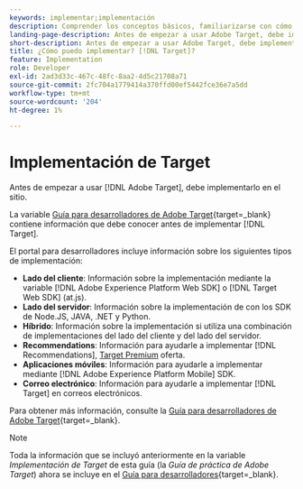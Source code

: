 ```yaml
---
keywords: implementar;implementación
description: Comprender los conceptos básicos, familiarizarse con cómo [!DNL Target] funciona y se integra con su infraestructura, y comprende cómo se realiza el seguimiento de los visitantes.
landing-page-description: Antes de empezar a usar Adobe Target, debe implementarlo en el sitio.
short-description: Antes de empezar a usar Adobe Target, debe implementarlo en el sitio.
title: ¿Cómo puedo implementar? [!DNL Target]?
feature: Implementation
role: Developer
exl-id: 2ad3d33c-467c-48fc-8aa2-4d5c21708a71
source-git-commit: 2fc704a1779414a370ffd00ef5442fce36e7a5dd
workflow-type: tm+mt
source-wordcount: '204'
ht-degree: 1%

---
```


# Implementación de Target

Antes de empezar a usar [!DNL Adobe Target], debe implementarlo en el sitio.

La variable [Guía para desarrolladores de Adobe Target](https://experienceleague.adobe.com/docs/target-dev/developer/overview.html){target=_blank} contiene información que debe conocer antes de implementar [!DNL Target].

El portal para desarrolladores incluye información sobre los siguientes tipos de implementación:

* **Lado del cliente**: Información sobre la implementación mediante la variable [!DNL Adobe Experience Platform Web SDK] o [!DNL Target Web SDK] (at.js).
* **Lado del servidor**: Información sobre la implementación de con los SDK de Node.JS, JAVA, .NET y Python.
* **Híbrido**: Información sobre la implementación si utiliza una combinación de implementaciones del lado del cliente y del lado del servidor.
* **Recommendations**: Información para ayudarle a implementar [!DNL Recommendations], [Target Premium](/help/main/c-intro/intro.md#premium) oferta.
* **Aplicaciones móviles**: Información para ayudarle a implementar mediante [!DNL Adobe Experience Platform Mobile] SDK.
* **Correo electrónico**: Información para ayudarle a implementar [!DNL Target] en correos electrónicos.

Para obtener más información, consulte la [Guía para desarrolladores de Adobe Target](https://experienceleague.adobe.com/docs/target-dev/developer/overview.html){target=_blank}.

>[!NOTE]
>
>Toda la información que se incluyó anteriormente en la variable *Implementación de Target* de esta guía (la *Guía de práctica de Adobe Target*) ahora se incluye en el [Guía para desarrolladores](https://experienceleague.adobe.com/docs/target-dev/developer/overview.html){target=_blank}.




